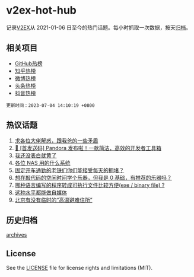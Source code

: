 # v2ex-hot-hub

 记录[V2EX](https://www.v2ex.com/)从 2021-01-06 日至今的热门话题。每小时抓取一次数据，按天[归档](archives)。
 
 ## 相关项目

- [GitHub热榜](https://github.com/snaildev/github-hot-hub)
- [知乎热榜](https://github.com/snaildev/zhihu-hot-hub)
- [微博热榜](https://github.com/snaildev/weibo-hot-hub)
- [头条热榜](https://github.com/snaildev/toutiao-hot-hub)
- [抖音热榜](https://github.com/snaildev/douyin-hot-hub)


 `更新时间：2023-07-04 14:10:19 +0800`

## 热议话题

1. [求各位大佬解惑，跟我爸的一些矛盾](https://www.v2ex.com/t/953889)
1. [🎁 [首发送码] Pandora 发布啦！一款简洁，高效的开发者工具箱](https://www.v2ex.com/t/953853)
1. [我还没表白就黄了](https://www.v2ex.com/t/953829)
1. [各位 NAS 用的什么系统](https://www.v2ex.com/t/953735)
1. [固定开车通勤的老铁们你们能接受每天的拥堵？](https://www.v2ex.com/t/953845)
1. [想在敲代码的空闲时间学个乐器，但我是 0 基础，有推荐的乐器吗？](https://www.v2ex.com/t/953887)
1. [哪种语言编写的程序转成可执行文件比较方便(exe / binary file) ?](https://www.v2ex.com/t/953828)
1. [这种水平都能做自媒体](https://www.v2ex.com/t/953802)
1. [北京有没有临时的“高温避难住所”](https://www.v2ex.com/t/953698)

## 历史归档

[archives](archives)

## License

See the [LICENSE](LICENSE) file for license rights and limitations (MIT).
